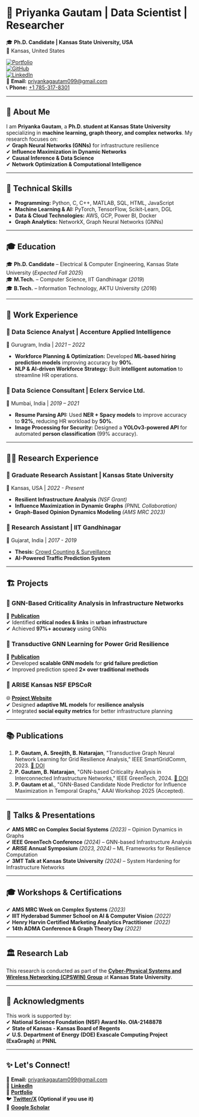 # 🌟 Priyanka Gautam | Data Scientist | Researcher  

🎓 **Ph.D. Candidate | Kansas State University, USA**  
📍 Kansas, United States  

[![Portfolio](https://img.shields.io/badge/🌐-Portfolio-blue)](https://priyankagautam08.github.io/portfolio/)  
[![GitHub](https://img.shields.io/badge/GitHub-Priyankagautam08-black?logo=github)](https://github.com/Priyankagautam08)  
[![LinkedIn](https://img.shields.io/badge/LinkedIn-priyankagautam08-blue?logo=linkedin)](https://www.linkedin.com/in/priyankagautam08/)  
📧 **Email:** [priyankagautam099@gmail.com](mailto:priyankagautam099@gmail.com)  
📞 **Phone:** [+1 785-317-8301](tel:+17853178301)  

---

## 🌟 About Me  

I am **Priyanka Gautam**, a **Ph.D. student at Kansas State University** specializing in **machine learning, graph theory, and complex networks**. My research focuses on:  
✔ **Graph Neural Networks (GNNs)** for infrastructure resilience  
✔ **Influence Maximization in Dynamic Networks**  
✔ **Causal Inference & Data Science**  
✔ **Network Optimization & Computational Intelligence**  

---

## 🚀 Technical Skills  

- **Programming:** Python, C, C++, MATLAB, SQL, HTML, JavaScript  
- **Machine Learning & AI:** PyTorch, TensorFlow, Scikit-Learn, DGL  
- **Data & Cloud Technologies:** AWS, GCP, Power BI, Docker  
- **Graph Analytics:** NetworkX, Graph Neural Networks (GNNs)  

---

## 🎓 Education  

🎓 **Ph.D. Candidate** – Electrical & Computer Engineering, Kansas State University (_Expected Fall 2025_)  
🎓 **M.Tech.** – Computer Science, IIT Gandhinagar (_2019_)  
🎓 **B.Tech.** – Information Technology, AKTU University (_2016_)  

---

## 💼 Work Experience  

### **🔹 Data Science Analyst | Accenture Applied Intelligence**  
📍 Gurugram, India | *2021 – 2022*  
- **Workforce Planning & Optimization:** Developed **ML-based hiring prediction models** improving accuracy by **90%**.  
- **NLP & AI-driven Workforce Strategy:** Built **intelligent automation** to streamline HR operations.  

### **🔹 Data Science Consultant | Eclerx Service Ltd.**  
📍 Mumbai, India | *2019 – 2021*  
- **Resume Parsing API:** Used **NER + Spacy models** to improve accuracy to **92%**, reducing HR workload by **50%**.  
- **Image Processing for Security:** Designed a **YOLOv3-powered API** for automated **person classification** (99% accuracy).  

---

## 🧑‍🔬 Research Experience  

### **🔹 Graduate Research Assistant | Kansas State University**  
📍 Kansas, USA | *2022 - Present*  
- **Resilient Infrastructure Analysis** _(NSF Grant)_  
- **Influence Maximization in Dynamic Graphs** _(PNNL Collaboration)_  
- **Graph-Based Opinion Dynamics Modeling** _(AMS MRC 2023)_  

### **🔹 Research Assistant | IIT Gandhinagar**  
📍 Gujarat, India | *2017 - 2019*  
- **Thesis:** [Crowd Counting & Surveillance](https://www.overleaf.com/read/rgtwrqsqddhd)  
- **AI-Powered Traffic Prediction System**  

---

## 🏗️ Projects  

### **🔹 GNN-Based Criticality Analysis in Infrastructure Networks**  
📜 **[Publication](https://ieeexplore.ieee.org/abstract/document/10520547)**  
✔ Identified **critical nodes & links** in **urban infrastructure**  
✔ Achieved **97%+ accuracy** using GNNs  

### **🔹 Transductive GNN Learning for Power Grid Resilience**  
📜 **[Publication](https://ieeexplore.ieee.org/abstract/document/10333912)**  
✔ Developed **scalable GNN models** for **grid failure prediction**  
✔ Improved prediction speed **2× over traditional methods**  

### **🔹 ARISE Kansas NSF EPSCoR**  
🌐 **[Project Website](https://nsfepscor.ku.edu/track-1-arise/)**  
✔ Designed **adaptive ML models** for **resilience analysis**  
✔ Integrated **social equity metrics** for better infrastructure planning  

---

## 📚 Publications  

1. **P. Gautam, A. Sreejith, B. Natarajan**, "Transductive Graph Neural Network Learning for Grid Resilience Analysis," IEEE SmartGridComm, 2023. [🔗 DOI](https://doi.org/10.1109/SmartGridComm57358.2023.10333912)  
2. **P. Gautam, B. Natarajan**, "GNN-based Criticality Analysis in Interconnected Infrastructure Networks," IEEE GreenTech, 2024. [🔗 DOI](https://doi.org/10.1109/GreenTech58819.2024.10520547)  
3. **P. Gautam et al.**, "GNN-Based Candidate Node Predictor for Influence Maximization in Temporal Graphs," AAAI Workshop 2025 (Accepted).  

---

## 🎤 Talks & Presentations  

✔ **AMS MRC on Complex Social Systems** *(2023)* – Opinion Dynamics in Graphs  
✔ **IEEE GreenTech Conference** *(2024)* – GNN-based Infrastructure Analysis  
✔ **ARISE Annual Symposium** *(2023, 2024)* – ML Frameworks for Resilience Computation  
✔ **3MT Talk at Kansas State University** *(2024)* – System Hardening for Infrastructure Networks  

---

## 🎓 Workshops & Certifications  

✔ **AMS MRC Week on Complex Systems** *(2023)*  
✔ **IIIT Hyderabad Summer School on AI & Computer Vision** *(2022)*  
✔ **Henry Harvin Certified Marketing Analytics Practitioner** *(2022)*  
✔ **14th ADMA Conference & Graph Theory Day** *(2022)*  

---

## 🏛 Research Lab  
This research is conducted as part of the **[Cyber-Physical Systems and Wireless Networking (CPSWIN) Group](https://ece.k-state.edu/research/communications/cpswin/)** at **Kansas State University**.  

---

## 🙏 Acknowledgments  
This work is supported by:  
✔ **National Science Foundation (NSF) Award No. OIA-2148878**  
✔ **State of Kansas - Kansas Board of Regents**  
✔ **U.S. Department of Energy (DOE) Exascale Computing Project (ExaGraph)** at **PNNL**  

---

## ✨ Let's Connect!  
📩 **Email:** [priyankagautam099@gmail.com](mailto:priyankagautam099@gmail.com)  
💼 **[LinkedIn](https://www.linkedin.com/in/priyankagautam08/)**  
🔗 **[Portfolio](https://priyankagautam08.github.io/portfolio/)**  
🐦 **[Twitter/X](https://twitter.com/yourprofile) (Optional if you use it)**  
📜 **[Google Scholar](https://scholar.google.com/citations?user=7uzapiUAAAAJ&hl=en)**  
